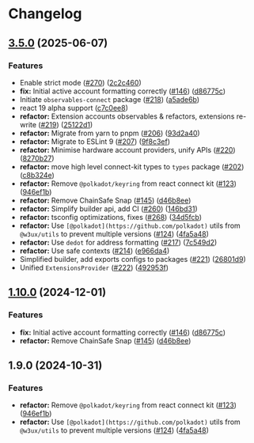 # Changelog

## [3.5.0](https://github.com/w3ux/w3ux-library/compare/react-connect-kit-source-v3.4.6...react-connect-kit-source-v3.5.0) (2025-06-07)


### Features

* Enable strict mode ([#270](https://github.com/w3ux/w3ux-library/issues/270)) ([2c2c460](https://github.com/w3ux/w3ux-library/commit/2c2c4603988fc13d986116311542adef65b9b583))
* **fix:** Initial active account formatting correctly ([#146](https://github.com/w3ux/w3ux-library/issues/146)) ([d86775c](https://github.com/w3ux/w3ux-library/commit/d86775ce1147e93785a2c6227d3fd3003a278d4b))
* Initiate `observables-connect` package ([#218](https://github.com/w3ux/w3ux-library/issues/218)) ([a5ade6b](https://github.com/w3ux/w3ux-library/commit/a5ade6bf6238da2f3e31e67cb1668b28b70c0cca))
* react 19 alpha support ([c7c0ee8](https://github.com/w3ux/w3ux-library/commit/c7c0ee87ba9fbbde54ab581027a2e2189972a65d))
* **refactor:** Extension accounts observables & refactors, extensions re-write ([#219](https://github.com/w3ux/w3ux-library/issues/219)) ([25122d1](https://github.com/w3ux/w3ux-library/commit/25122d19e830961d6210f06ab169f02ef8200120))
* **refactor:** Migrate from yarn to pnpm ([#206](https://github.com/w3ux/w3ux-library/issues/206)) ([93d2a40](https://github.com/w3ux/w3ux-library/commit/93d2a40cc0c455936022ef6a89bc18999d7928e5))
* **refactor:** Migrate to ESLint 9 ([#207](https://github.com/w3ux/w3ux-library/issues/207)) ([9f8c3ef](https://github.com/w3ux/w3ux-library/commit/9f8c3ef4c5a3ff23c5ad7d5885fd0dad0ee75c7b))
* **refactor:** Minimise hardware account providers, unify APIs ([#220](https://github.com/w3ux/w3ux-library/issues/220)) ([8270b27](https://github.com/w3ux/w3ux-library/commit/8270b2767df0acb3860b34f4c09fb0a9eda23f69))
* **refactor:** move high level connect-kit types to `types` package ([#202](https://github.com/w3ux/w3ux-library/issues/202)) ([c8b324e](https://github.com/w3ux/w3ux-library/commit/c8b324ea6671e3ae842719bdbd74b1703cdf09a1))
* **refactor:** Remove `@polkadot/keyring` from react connect kit ([#123](https://github.com/w3ux/w3ux-library/issues/123)) ([946ef1b](https://github.com/w3ux/w3ux-library/commit/946ef1b83efec81ad5bcff584c3ac8c4178efa7e))
* **refactor:** Remove ChainSafe Snap ([#145](https://github.com/w3ux/w3ux-library/issues/145)) ([d46b8ee](https://github.com/w3ux/w3ux-library/commit/d46b8ee33de0012a3d74c02487442456d939c34c))
* **refactor:** Simplify builder api, add CI ([#260](https://github.com/w3ux/w3ux-library/issues/260)) ([146bd31](https://github.com/w3ux/w3ux-library/commit/146bd313b23711d08c5af92dd63ec615e937b050))
* **refactor:** tsconfig optimizations, fixes ([#268](https://github.com/w3ux/w3ux-library/issues/268)) ([34d5fcb](https://github.com/w3ux/w3ux-library/commit/34d5fcbadc461295fd8642f70fc0d4a3aaa43c25))
* **refactor:** Use `[@polkadot](https://github.com/polkadot)` utils from `@w3ux/utils` to prevent multiple versions ([#124](https://github.com/w3ux/w3ux-library/issues/124)) ([4fa5a48](https://github.com/w3ux/w3ux-library/commit/4fa5a489f7df171d1041e9aaa38989ab822b0a14))
* **refactor:** Use `dedot` for address formatting ([#217](https://github.com/w3ux/w3ux-library/issues/217)) ([7c549d2](https://github.com/w3ux/w3ux-library/commit/7c549d2df0b535503e25b37647932af20c930c50))
* **refactor:** Use safe contexts ([#214](https://github.com/w3ux/w3ux-library/issues/214)) ([e966da4](https://github.com/w3ux/w3ux-library/commit/e966da43ad9e8de1a8caf1b99dc6f2e93b8191af))
* Simplified builder, add exports configs to packages ([#221](https://github.com/w3ux/w3ux-library/issues/221)) ([26801d9](https://github.com/w3ux/w3ux-library/commit/26801d94abe6524efc053085b89f6a359ec6316b))
* Unified `ExtensionsProvider` ([#222](https://github.com/w3ux/w3ux-library/issues/222)) ([492953f](https://github.com/w3ux/w3ux-library/commit/492953f7e786a3b7d669f0d384fefc0d27e1f54e))

## [1.10.0](https://github.com/w3ux/w3ux-library/compare/react-connect-kit-source-v1.9.0...react-connect-kit-source-v1.10.0) (2024-12-01)


### Features

* **fix:** Initial active account formatting correctly ([#146](https://github.com/w3ux/w3ux-library/issues/146)) ([d86775c](https://github.com/w3ux/w3ux-library/commit/d86775ce1147e93785a2c6227d3fd3003a278d4b))
* **refactor:** Remove ChainSafe Snap ([#145](https://github.com/w3ux/w3ux-library/issues/145)) ([d46b8ee](https://github.com/w3ux/w3ux-library/commit/d46b8ee33de0012a3d74c02487442456d939c34c))

## 1.9.0 (2024-10-31)


### Features

* **refactor:** Remove `@polkadot/keyring` from react connect kit ([#123](https://github.com/w3ux/w3ux-library/issues/123)) ([946ef1b](https://github.com/w3ux/w3ux-library/commit/946ef1b83efec81ad5bcff584c3ac8c4178efa7e))
* **refactor:** Use `[@polkadot](https://github.com/polkadot)` utils from `@w3ux/utils` to prevent multiple versions ([#124](https://github.com/w3ux/w3ux-library/issues/124)) ([4fa5a48](https://github.com/w3ux/w3ux-library/commit/4fa5a489f7df171d1041e9aaa38989ab822b0a14))
